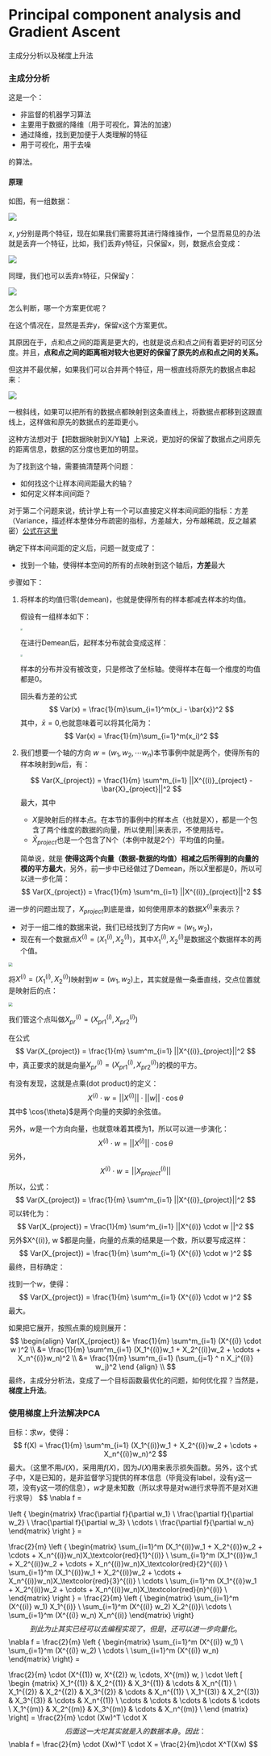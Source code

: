 # Principal component analysis and Gradient Ascent

主成分分析以及梯度上升法

### 主成分分析

这是一个：

* 非监督的机器学习算法
* 主要用于数据的降维（用于可视化，算法的加速）
* 通过降维，找到更加便于人类理解的特征
* 用于可视化，用于去噪

的算法。

#### 原理

如图，有一组数据：

<p style="align:center"><img src="./pngs/PCAAndGradientAscent_01.png" style="zoom:100%; "/></p>

$x$, $y$分别是两个特征，现在如果我们需要将其进行降维操作，一个显而易见的办法就是丢弃一个特征，比如，我们丢弃y特征，只保留x，则，数据点会变成：

<p style="align:center"><img src="./pngs/PCAAndGradientAscent_02.png" style="zoom:100%; "/></p>

同理，我们也可以丢弃x特征，只保留y：

<p style="align:center"><img src="./pngs/PCAAndGradientAscent_03.png" style="zoom:100%; "/></p>

怎么判断，哪一个方案更优呢？

在这个情况在，显然是丢弃y，保留x这个方案更优。

其原因在于，点和点之间的距离是更大的，也就是说点和点之间有着更好的可区分度。并且，**点和点之间的距离相对较大也更好的保留了原先的点和点之间的关系。**

但这并不最优解，如果我们可以合并两个特征，用一根直线将原先的数据点串起来：

<p style="align:center"><img src="./pngs/PCAAndGradientAscent_04.png" style="zoom:100%; "/></p>

一根斜线，如果可以把所有的数据点都映射到这条直线上，将数据点都移到这跟直线上，这样做和原先的数据点的差距更小。

这种方法想对于【把数据映射到X/Y轴】上来说，更加好的保留了数据点之间原先的距离信息，数据的区分度也更加的明显。

为了找到这个轴，需要搞清楚两个问题：

* 如何找这个让样本间间距最大的轴？
* 如何定义样本间间距？ 

对于第二个问题来说，统计学上有一个可以直接定义样本间间距的指标：方差（Variance，描述样本整体分布疏密的指标，方差越大，分布越稀疏，反之越紧密）[公式在这里](./01-Basic_knowledge.md)

确定下样本间间距的定义后，问题一就变成了：

* 找到一个轴，使得样本空间的所有的点映射到这个轴后，**方差**最大

步骤如下：

1. 将样本的均值归零(demean)，也就是使得所有的样本都减去样本的均值。

   假设有一组样本如下：

   <p style="align:center"><img src="./pngs/PCAAndGradientAscent_05.jpg" style="zoom:25%; "/></p>

   在进行Demean后，起样本分布就会变成这样：

   <p style="align:center"><img src="./pngs/PCAAndGradientAscent_06.jpg" style="zoom:25%; "/></p>

   样本的分布并没有被改变，只是修改了坐标轴。使得样本在每一个维度的均值都是0。

   回头看方差的公式
   $$
   Var(x) = \frac{1}{m}\sum_{i=1}^m(x_i - \bar{x})^2
   $$
   其中，$\bar{x} = 0$,也就意味着可以将其化简为：
   $$
   Var(x) = \frac{1}{m}\sum_{i=1}^m(x_i)^2
   $$

2. 我们想要一个轴的方向  $w = (w_1, w_2, \cdots w_n)$本节事例中就是两个，使得所有的样本映射到$w$后，有：

   $$
   Var(X_{project}) = \frac{1}{m} \sum^m_{i=1} ||X^{(i)}_{project} -\bar{X}_{project}||^2
   $$
   最大，其中

   * $X$是映射后的样本点。在本节的事例中的样本点（也就是X），都是一个包含了两个维度的数据的向量，所以使用$||$来表示，不使用括号。
   * $\bar{X}_{project}$也是一个包含了N个（本例中就是2个）平均值的向量。

   简单说，就是 **使得这两个向量（数据-数据的均值）相减之后所得到的向量的模的平方最大**，另外，前一步中已经做过了Demean，所以$\bar{X}$里都是0，所以可以进一步化简：
   $$
   Var(X_{project}) = \frac{1}{m} \sum^m_{i=1} ||X^{(i)}_{project}||^2
   $$


进一步的问题出现了，$X_{project}$到底是谁，如何使用原本的数据$X^{(i)}$来表示？



* 对于一组二维的数据来说，我们已经找到了方向$w = (w_1, w_2)$，
* 现在有一个数据点$X^{(i)} = (X_1^{(i)}, X_2^{(i)})$，其中$X_1^{(i)}, X_2^{(i)}$是数据这个数据样本的两个值。

<p style="align:center"><img src="./pngs/PCAAndGradientAscent_07.jpeg" style="zoom:50%; "/></p>

将$X^{(i)} = (X_1^{(i)}, X_2^{(i)})$映射到$w = (w_1, w_2)$上，其实就是做一条垂直线，交点位置就是映射后的点：

<p style="align:center"><img src="./pngs/PCAAndGradientAscent_08.jpeg" style="zoom:50%; "/></p>

我们管这个点叫做$X^{(i)}_{pr} = (X^{(i)}_{pr1},X^{(i)}_{pr2})$

在公式
$$
Var(X_{project}) = \frac{1}{m} \sum^m_{i=1} ||X^{(i)}_{project}||^2
$$
中，真正要求的就是向量$X^{(i)}_{pr} = (X^{(i)}_{pr1},X^{(i)}_{pr2})$的模的平方。

有没有发现，这就是点乘(dot product)的定义：
$$
X^{(i)} \cdot w = ||X^{(i)}|| \cdot ||w|| \cdot \cos{\theta}
$$
其中$ \cos{\theta}$是两个向量的夹脚的余弦值。

另外，$w$是一个方向向量，也就意味着其模为1，所以可以进一步演化：
$$
X^{(i)} \cdot w = ||X^{(i)}||\cdot \cos{\theta}
$$
另外，
$$
X^{(i)} \cdot w  = ||X^{(i)}_{project}||
$$
所以，公式：
$$
Var(X_{project}) = \frac{1}{m} \sum^m_{i=1} ||X^{(i)}_{project}||^2
$$
可以转化为：
$$
Var(X_{project}) = \frac{1}{m} \sum^m_{i=1} ||X^{(i)} \cdot w ||^2
$$
另外$X^{(i)}, w $都是向量，向量的点乘的结果是一个数，所以要写成这样：
$$
Var(X_{project}) = \frac{1}{m} \sum^m_{i=1} (X^{(i)} \cdot w )^2
$$
最终，目标确定：

找到一个$w$，使得：
$$
Var(X_{project}) = \frac{1}{m} \sum^m_{i=1} (X^{(i)} \cdot w )^2
$$
最大。

如果把它展开，按照点乘的规则展开：
$$
\begin{align}
Var(X_{project}) 	&= \frac{1}{m} \sum^m_{i=1} (X^{(i)} \cdot w )^2 \\
								 	&= \frac{1}{m} \sum^m_{i=1} (X_1^{(i)}w_1 + X_2^{(i)}w_2 + \cdots + X_n^{(i)}w_n)^2 \\
								 	&= \frac{1}{m} \sum^m_{i=1} (\sum_{j=1} ^ n X_j^{(i)} w_j)^2
\end {align} \\
$$
最终，主成分分析法，变成了一个目标函数最优化的问题，如何优化捏？当然是，**梯度上升法**。

### 使用梯度上升法解决PCA

目标：求$w$，使得：
$$
f(X) = \frac{1}{m} \sum^m_{i=1} (X_1^{(i)}w_1 + X_2^{(i)}w_2 + \cdots + X_n^{(i)}w_n)^2
$$
最大。（这里不用$J(X)$，采用用$f(X)$，因为$J(X)$用来表示损失函数。另外，这个式子中，X是已知的，是非监督学习提供的样本信息（毕竟没有label，没有y这一项，没有y这一项的信息），$w$才是未知数（所以求导是对w进行求导而不是对X进行求导）
$$
\nabla f = 

\left \{
  \begin{matrix}
    \frac{\partial f}{\partial w_1} \\
    \frac{\partial f}{\partial w_2} \\
    \frac{\partial f}{\partial w_3} \\
    \cdots \\
    \frac{\partial f}{\partial w_n}
  \end{matrix}
\right \} = 

\frac{2}{m}
\left \{
  \begin{matrix}
  	\sum_{i=1}^m (X_1^{(i)}w_1 + X_2^{(i)}w_2 + \cdots + X_n^{(i)}w_n)X_\textcolor{red}{1}^{(i)} \\
  	\sum_{i=1}^m (X_1^{(i)}w_1 + X_2^{(i)}w_2 + \cdots + X_n^{(i)}w_n)X_\textcolor{red}{2}^{(i)} \\
  	\sum_{i=1}^m (X_1^{(i)}w_1 + X_2^{(i)}w_2 + \cdots + X_n^{(i)}w_n)X_\textcolor{red}{3}^{(i)} \\
  	\cdots \\
  	\sum_{i=1}^m (X_1^{(i)}w_1 + X_2^{(i)}w_2 + \cdots + X_n^{(i)}w_n)X_\textcolor{red}{n}^{(i)} \\
  \end{matrix}
\right \} = 
\frac{2}{m}
\left \{ 
	\begin{matrix}
		\sum_{i=1}^m (X^{(i)} w_1) X_1^{(i)} \\
		\sum_{i=1}^m (X^{(i)} w_2) X_2^{(i)}\\
		\cdots \\
		\sum_{i=1}^m (X^{(i)} w_n) X_n^{(i)}
	\end{matrix}
\right\}
$$
到此为止其实已经可以去编程实现了，但是，还可以进一步向量化。
$$
\nabla f = 
\frac{2}{m}
\left \{ 
	\begin{matrix}
		\sum_{i=1}^m (X^{(i)} w_1) \\
		\sum_{i=1}^m (X^{(i)} w_2) \\
		\cdots \\
		\sum_{i=1}^m (X^{(i)} w_n)
	\end{matrix}
\right\} =
	
\frac{2}{m} \cdot (X^{(1)} w, X^{(2)} w, \cdots, X^{(m)} w, ) \cdot
\left [
\begin {matrix}
	X_1^{(1)} & X_2^{(1)} & X_3^{(1)} & \cdots & X_n^{(1)} \\
	X_1^{(2)} & X_2^{(2)} & X_3^{(2)} & \cdots & X_n^{(1)} \\
	X_1^{(3)} & X_2^{(3)} & X_3^{(3)} & \cdots & X_n^{(1)} \\
	\cdots & \cdots & \cdots & \cdots & \cdots \\ 
	X_1^{(m)} & X_2^{(m)} & X_3^{(m)} & \cdots & X_n^{(m)} \\
\end {matrix}
\right] = 
\frac{2}{m} \cdot (Xw)^T \cdot X
$$
后面这一大坨其实就是入的数据本身。因此：
$$
\nabla f = \frac{2}{m} \cdot (Xw)^T \cdot X = \frac{2}{m}\cdot X^T(Xw)
$$
